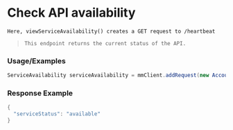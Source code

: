 # Check API availability

`Here, viewServiceAvailability() creates a GET request to /heartbeat`

> `This endpoint returns the current status of the API.`

### Usage/Examples

```java
ServiceAvailability serviceAvailability = mmClient.addRequest(new AccountLinkingRequest()).viewServiceAvailability();
``` 

### Response Example

```java
{
  "serviceStatus": "available"
}
```